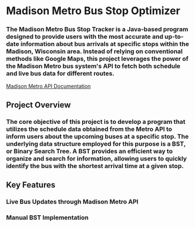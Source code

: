 # Madison Metro Bus Stop Optimizer
### The Madison Metro Bus Stop Tracker is a Java-based program designed to provide users with the most accurate and up-to-date information about bus arrivals at specific stops within the Madison, Wisconsin area. Instead of relying on conventional methods like Google Maps, this project leverages the power of the Madison Metro bus system's API to fetch both schedule and live bus data for different routes.
[Madison Metro API Documentation](https://www.cityofmadison.com/metro/business/information-for-developers)
## Project Overview
### The core objective of this project is to develop a program that utilizes the schedule data obtained from the Metro API to inform users about the upcoming buses at a specific stop. The underlying data structure employed for this purpose is a BST, or Binary Search Tree. A BST provides an efficient way to organize and search for information, allowing users to quickly identify the bus with the shortest arrival time at a given stop.
## Key Features
### Live Bus Updates through Madison Metro API
### Manual BST Implementation
